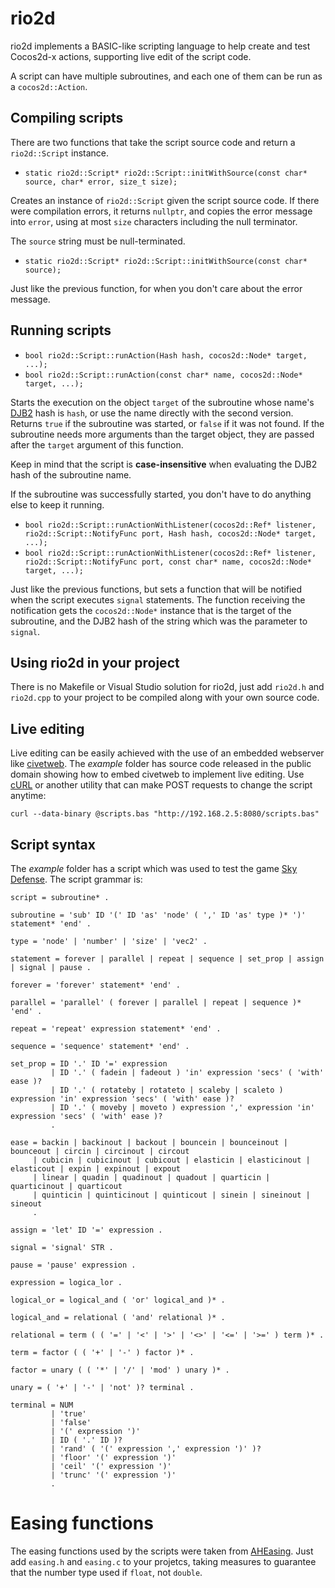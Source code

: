 # rio2d

rio2d implements a BASIC-like scripting language to help create and test Cocos2d-x actions, supporting live edit of the script code.

A script can have multiple subroutines, and each one of them can be run as a `cocos2d::Action`.

## Compiling scripts

There are two functions that take the script source code and return a `rio2d::Script` instance.

* `static rio2d::Script* rio2d::Script::initWithSource(const char* source, char* error, size_t size);`

Creates an instance of `rio2d::Script` given the script source code. If there were compilation errors, it returns `nullptr`, and copies the error message into `error`, using at most `size` characters including the null terminator.

The `source` string must be null-terminated.

* `static rio2d::Script* rio2d::Script::initWithSource(const char* source);`

Just like the previous function, for when you don't care about the error message.

## Running scripts

* `bool rio2d::Script::runAction(Hash hash, cocos2d::Node* target, ...);`
* `bool rio2d::Script::runAction(const char* name, cocos2d::Node* target, ...);`

Starts the execution on the object `target` of the subroutine whose name's [DJB2](http://www.cse.yorku.ca/~oz/hash.html) hash is `hash`, or use the name directly with the second version. Returns `true` if the subroutine was started, or `false` if it was not found. If the subroutine needs more arguments than the target object, they are passed after the `target` argument of this function.

Keep in mind that the script is **case-insensitive** when evaluating the DJB2 hash of the subroutine name.

If the subroutine was successfully started, you don't have to do anything else to keep it running.

* `bool rio2d::Script::runActionWithListener(cocos2d::Ref* listener, rio2d::Script::NotifyFunc port, Hash hash, cocos2d::Node* target, ...);`
* `bool rio2d::Script::runActionWithListener(cocos2d::Ref* listener, rio2d::Script::NotifyFunc port, const char* name, cocos2d::Node* target, ...);`

Just like the previous functions, but sets a function that will be notified when the script executes `signal` statements. The function receiving the notification gets the `cocos2d::Node*` instance that is the target of the subroutine, and the DJB2 hash of the string which was the parameter to `signal`.

## Using rio2d in your project

There is no Makefile or Visual Studio solution for rio2d, just add `rio2d.h` and `rio2d.cpp` to your project to be compiled along with your own source code.

## Live editing

Live editing can be easily achieved with the use of an embedded webserver like [civetweb](https://github.com/civetweb/civetweb). The *example* folder has source code released in the public domain showing how to embed civetweb to implement live editing. Use [cURL](https://curl.haxx.se/) or another utility that can make POST requests to change the script anytime:

`curl --data-binary @scripts.bas "http://192.168.2.5:8080/scripts.bas"`

## Script syntax

The *example* folder has a script which was used to test the game [Sky Defense](https://www.packtpub.com/game-development/cocos2d-x-example-beginners-guide). The script grammar is:

    script = subroutine* .
    
    subroutine = 'sub' ID '(' ID 'as' 'node' ( ',' ID 'as' type )* ')' statement* 'end' .
    
    type = 'node' | 'number' | 'size' | 'vec2' .
    
    statement = forever | parallel | repeat | sequence | set_prop | assign | signal | pause .
    
    forever = 'forever' statement* 'end' .
    
    parallel = 'parallel' ( forever | parallel | repeat | sequence )* 'end' .
    
    repeat = 'repeat' expression statement* 'end' .
    
    sequence = 'sequence' statement* 'end' .
    
    set_prop = ID '.' ID '=' expression
             | ID '.' ( fadein | fadeout ) 'in' expression 'secs' ( 'with' ease )?
             | ID '.' ( rotateby | rotateto | scaleby | scaleto ) expression 'in' expression 'secs' ( 'with' ease )?
             | ID '.' ( moveby | moveto ) expression ',' expression 'in' expression 'secs' ( 'with' ease )?
             .
    
    ease = backin | backinout | backout | bouncein | bounceinout | bounceout | circin | circinout | circout
         | cubicin | cubicinout | cubicout | elasticin | elasticinout | elasticout | expin | expinout | expout
         | linear | quadin | quadinout | quadout | quarticin | quarticinout | quarticout
         | quinticin | quinticinout | quinticout | sinein | sineinout | sineout
         .
    
    assign = 'let' ID '=' expression .
    
    signal = 'signal' STR .
    
    pause = 'pause' expression .
    
    expression = logica_lor .
    
    logical_or = logical_and ( 'or' logical_and )* .
    
    logical_and = relational ( 'and' relational )* .
    
    relational = term ( ( '=' | '<' | '>' | '<>' | '<=' | '>=' ) term )* .
    
    term = factor ( ( '+' | '-' ) factor )* .
    
    factor = unary ( ( '*' | '/' | 'mod' ) unary )* .
    
    unary = ( '+' | '-' | 'not' )? terminal .
    
    terminal = NUM
             | 'true'
             | 'false'
             | '(' expression ')'
             | ID ( '.' ID )?
             | 'rand' ( '(' expression ',' expression ')' )?
             | 'floor' '(' expression ')'
             | 'ceil' '(' expression ')'
             | 'trunc' '(' expression ')'
             .

# Easing functions

The easing functions used by the scripts were taken from [AHEasing](https://github.com/warrenm/AHEasing). Just add `easing.h` and `easing.c` to your projetcs, taking measures to guarantee that the number type used if `float`, not `double`.

